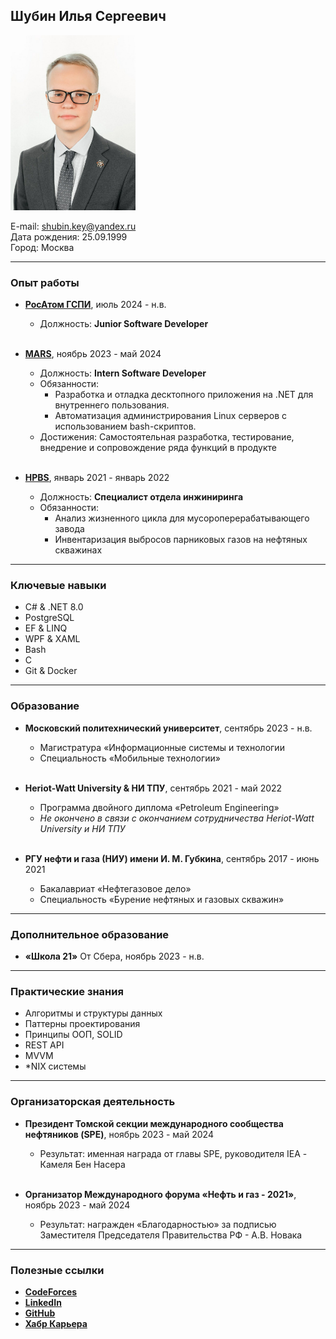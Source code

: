 ## Шубин Илья Сергеевич

<img src="/src/Photo.jpg" width="200" height="280">

E-mail: shubin.key@yandex.ru  
Дата рождения: 25.09.1999  
Город: Москва  

___

### Опыт работы

- **[РосАтом ГСПИ](https://www.aogspi.ru/)**, июль 2024 - н.в.
  - Должность: **Junior Software Developer**
  
  <br />

- **[MARS](https://rus.mars.com/)**, ноябрь 2023 - май 2024
  - Должность: **Intern Software Developer**
  - Обязанности: 
     - Разработка и отладка десктопного приложения на .NET для внутреннего пользования.
     - Автоматизация администрирования Linux серверов с использованием bash-скриптов.
  - Достижения: Самостоятельная разработка, тестирование, внедрение и сопровождение ряда функций в продукте
  
  <br />

- **[HPBS](https://hpbs.io/team/shubin-ilya/)**, январь 2021 - январь 2022
  - Должность: **Специалист отдела инжиниринга**
  - Обязанности: 
     - Анализ жизненного цикла для мусороперерабатывающего завода
     - Инвентаризация выбросов парниковых газов на нефтяных скважинах
___

### Ключевые навыки

- C# & .NET 8.0
- PostgreSQL
- EF & LINQ
- WPF & XAML
- Bash
- C
- Git & Docker

___

### Образование

- **Московский политехнический университет**, сентябрь 2023 - н.в.
    - Магистратура «Информационные системы и технологии
    - Специальность «Мобильные технологии»

  <br />

- **Heriot-Watt University & НИ ТПУ**, сентябрь 2021 - май 2022
    - Программа двойного диплома «Petroleum Engineering»
    - *Не окончено в связи с окончанием сотрудничества Heriot-Watt University и НИ ТПУ*

  <br />

- **РГУ нефти и газа (НИУ) имени И. М. Губкина**, сентябрь 2017 - июнь 2021
    - Бакалавриат «Нефтегазовое дело»
    - Специальность «Бурение нефтяных и газовых скважин»

___

### Дополнительное образование

- **«Школа 21»** От Сбера, ноябрь 2023 - н.в.

___

### Практические знания

- Алгоритмы и структуры данных
- Паттерны проектирования
- Принципы ООП, SOLID
- REST API
- MVVM
- *NIX системы

___

### Организаторская деятельность

- **Президент Томской секции международного сообщества нефтяников (SPE)**, ноябрь 2023 - май 2024
  - Результат: именная награда от главы SPE, руководителя IEA - Камеля Бен Насера

  <br />

- **Организатор Международного форума «Нефть и газ - 2021»**, ноябрь 2023 - май 2024
  - Результат: награжден «Благодарностью» за подписью Заместителя Председателя Правительства РФ - А.В. Новака

___

### Полезные ссылки

- **[CodeForces](https://codeforces.com/profile/Shubin.Key)**
- **[LinkedIn](https://www.linkedin.com/in/ilyashubinnet/)**
- **[GitHub](https://github.com/LoggerBug)**
- **[Хабр Карьера](https://career.habr.com/loggerbug)**
